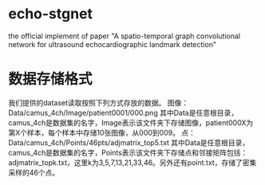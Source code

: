 # echo-stgnet
the official implement of paper "A spatio-temporal graph convolutional network for ultrasound echocardiographic landmark detection"
# 数据存储格式
我们提供的dataset读取按照下列方式存放的数据。
图像：Data/camus_4ch/Image/patient0001/000.png
其中Data是任意根目录，camus_4ch是数据集的名字，Image表示该文件夹下存储图像，patient000X为第X个样本，每个样本中存储10张图像，从000到009。
点：Data/camus_4ch/Points/46pts/adjmatrix_top5.txt
其中Data是任意根目录，camus_4ch是数据集的名字，Points表示该文件夹下存储点和邻接矩阵包括：adjmatrix_topk.txt，这里k为3,5,7,13,21,33,46。另外还有point.txt，存储了密集采样的46个点。
